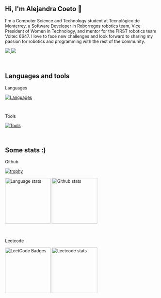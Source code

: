 ## Hi, I'm Alejandra Coeto 👋

<p>
I'm a Computer Science and Technology student at Tecnológico de Monterrey, a Software Developer in Roborregos robotics team, Vice President of Women in Technology, and mentor for the FIRST robotics team Voltec 6647. I love to face new challenges and look forward to sharing my passion for robotics and programming with the rest of the community.
</p>

<a href="https://alecoeto-portfolio.vercel.app/" target="_blank">
<img src="https://img.shields.io/badge/Portfolio-255E63?style=for-the-badge&logo=About.me&logoColor=white" />
</a>

<a href="https://www.linkedin.com/in/alecoeto/" target="_blank">
<img src="https://img.shields.io/badge/LinkedIn-0077B5?style=for-the-badge&logo=linkedin&logoColor=white" />
</a>

<p>&nbsp;</p>


## Languages and tools

Languages

[![Languages](https://skillicons.dev/icons?i=java,cpp,python,javascript,matlab,swift,typescript&perline=20&theme=dark)](https://skillicons.dev)

<br />

Tools

[![Tools](https://skillicons.dev/icons?i=git,html,css,react,next,tailwind,mongodb,mysql,vercel,vscode,arduino,ros,nodejs,aws,docker,flask,prisma,planetscale&perline=20&theme=dark)](https://skillicons.dev)

<p>&nbsp;</p>


## Some stats :)

Github

[![trophy](https://github-profile-trophy.vercel.app/?username=Ale-Coeto&theme=onedark&rank=-D,-C,-?&margin-w=10)](https://github.com/ryo-ma/github-profile-trophy)

<p float="center">
  <img height=150 width=auto src="https://github-readme-stats.vercel.app/api/top-langs/?username=Ale-Coeto&layout=compact&theme=tokyonight&hide_border=true" alt="Language stats"/>  
  <img height=150 width=auto src="https://github-readme-stats.vercel.app/api?username=Ale-Coeto&theme=tokyonight&count_private=true&hide_border=true" alt="Github stats" />
</p>

<br />

Leetcode

<p>       
  <img height=150 width=auto src="https://leetcode-badge-showcase.vercel.app/api?username=Ale-Coeto&theme=dark" alt="LeetCode Badges"/>
  <img height=150 width=auto src="https://leetcode-stats-six.vercel.app/?username=Ale-Coeto&theme=dark" alt="Leetcode stats" />
</p>





